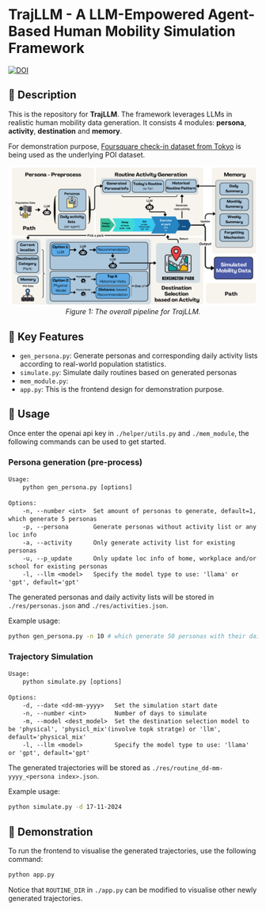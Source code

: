 # TrajLLM - A LLM-Empowered Agent-Based Human Mobility Simulation Framework

[![DOI](https://zenodo.org/badge/899960242.svg)](https://doi.org/10.5281/zenodo.14885828)

## 📜 Description
This is the repository for **TrajLLM**. The framework leverages LLMs in realistic human mobility data generation. It consists 4 modules: **persona**, **activity**, **destination** and **memory**.

For demonstration purpose, [Foursquare check-in dataset from Tokyo](https://www.kaggle.com/datasets/chetanism/foursquare-nyc-and-tokyo-checkin-dataset) is being used as the underlying POI dataset.

<p align="center">
<img src="img/pipeline.png">
  <br>
  <em>Figure 1: The overall pipeline for TrajLLM.</em>
</p>

## 🏅 Key Features
- `gen_persona.py`: Generate personas and corresponding daily activity lists according to real-world population statistics.
- `simulate.py`: Simulate daily routines based on generated personas
- `mem_module.py`: 
- `app.py`: This is the frontend design for demonstration purpose.

## 🍳 Usage
Once enter the openai api key in `./helper/utils.py` and `./mem_module`, the following commands can be used to get started.

### Persona generation (pre-process)
```
Usage:
    python gen_persona.py [options]

Options:
    -n, --number <int>  Set amount of personas to generate, default=1, which generate 5 personas
    -p, --persona       Generate personas without activity list or any loc info
    -a, --activity      Only generate activity list for existing personas
    -u, --p_update      Only update loc info of home, workplace and/or school for existing personas
    -l, --llm <model>   Specify the model type to use: 'llama' or 'gpt', default='gpt'
```

The generated personas and daily activity lists will be stored in `./res/personas.json` and `./res/activities.json`.

Example usage:
```bash
python gen_persona.py -n 10 # which generate 50 personas with their daily activitiy lists
```

### Trajectory Simulation
```
Usage:
    python simulate.py [options]

Options:
    -d, --date <dd-mm-yyyy>   Set the simulation start date
    -n, --number <int>        Number of days to simulate
    -m, --model <dest_model>  Set the destination selection model to be 'physical', 'physicl_mix'(involve topk stratge) or 'llm', default='physical_mix'
    -l, --llm <model>         Specify the model type to use: 'llama' or 'gpt', default='gpt'
```

The generated trajectories will be stored as `./res/routine_dd-mm-yyyy_<persona index>.json`.

Example usage:
```bash
python simulate.py -d 17-11-2024
```

## 🚀 Demonstration
To run the frontend to visualise the generated trajectories, use the following command:
```bash
python app.py
```

Notice that `ROUTINE_DIR` in `./app.py` can be modified to visualise other newly generated trajectories.
